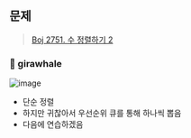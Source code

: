 ## 문제
> [Boj 2751. 수 정렬하기 2](https://www.acmicpc.net/problem/2751)


### :whale: girawhale

![image](https://user-images.githubusercontent.com/48428699/91522224-aee47380-e934-11ea-8788-2e0e2a4e9ca1.png)

- 단순 정렬
- 하지만 귀찮아서 우선순위 큐를 통해 하나씩 뽑음
- 다음에 연습하겠음